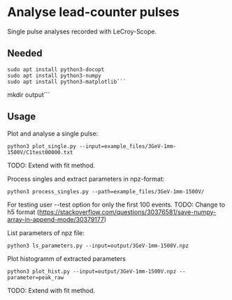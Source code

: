 # Analyse lead-counter pulses

Single pulse analyses recorded with LeCroy-Scope.

## Needed

```
sudo apt install python3-docopt
sudo apt install python3-numpy
sudo apt install python3-matplotlib```

```
mkdir output```

## Usage

Plot and analyse a single pulse:
```
python3 plot_single.py --input=example_files/3GeV-1mm-1500V/C1test00000.txt
```
TODO: Extend with fit method.

Process singles and extract parameters in npz-format:
```
python3 process_singles.py --path=example_files/3GeV-1mm-1500V/
```
For testing user --test option for only the first 100 events.
TODO: Change to h5 format (https://stackoverflow.com/questions/30376581/save-numpy-array-in-append-mode/30379177)

List parameters of npz file:
```
python3 ls_parameters.py --input=output/3GeV-1mm-1500V.npz
```

Plot histogramm of extracted parameters
```
python3 plot_hist.py --input=output/3GeV-1mm-1500V.npz --parameter=peak_raw
```
TODO: Extend with fit method.
